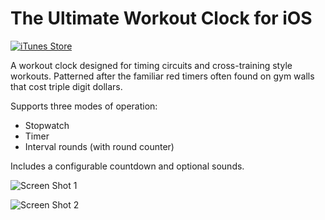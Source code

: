# The Ultimate Workout Clock for iOS

[![iTunes Store](https://upload.wikimedia.org/wikipedia/commons/3/3c/Download_on_the_App_Store_Badge.svg)](https://itunes.apple.com/us/app/the-ultimate-workout-clock/id467260447)

A workout clock designed for timing circuits and cross-training style workouts. Patterned after the familiar red timers often found on gym walls that cost triple digit dollars.

Supports three modes of operation:

- Stopwatch
- Timer
- Interval rounds (with round counter)

Includes a configurable countdown and optional sounds.

![Screen Shot 1](https://gitlab.com/mikeokner/Ultimate-Workout-Clock/raw/master/screenshot1.png)

![Screen Shot 2](https://gitlab.com/mikeokner/Ultimate-Workout-Clock/raw/master/screenshot2.png)

